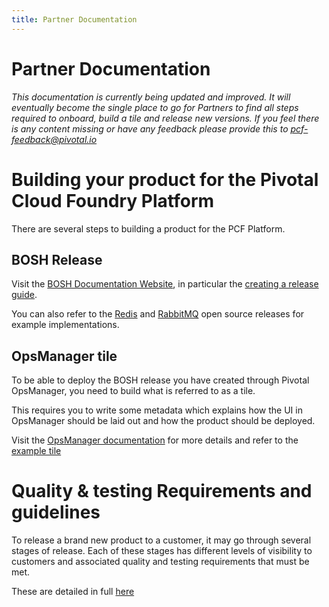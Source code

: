 ```yaml
---
title: Partner Documentation
---
```


# Partner Documentation

*This documentation is currently being updated and improved. It will eventually become the single place to go for Partners to find all steps required to onboard, build a tile and release new versions. If you feel there is any content missing or have any feedback please provide this to pcf-feedback@pivotal.io*

# Building your product for the Pivotal Cloud Foundry Platform

There are several steps to building a product for the PCF Platform.

## BOSH Release

Visit the [BOSH Documentation Website](www.bosh.io), in particular the [creating a release guide](http://bosh.io/docs/create-release.html).

You can also refer to the [Redis](https://github.com/pivotal-cf/cf-redis-release) and [RabbitMQ](https://github.com/pivotal-cf/cf-rabbitmq-release) open source releases for example implementations.

## OpsManager tile

To be able to deploy the BOSH release you have created through Pivotal OpsManager, you need to build what is referred to as a tile.

This requires you to write some metadata which explains how the UI in OpsManager should be laid out and how the product should be deployed.

Visit the [OpsManager documentation](http://docs.pivotal.io/pivotalcf/packaging/index.html) for more details and refer to the [example tile](https://github.com/pivotal-cf-experimental/ops-manager-example/releases)

# Quality & testing Requirements and guidelines

To release a brand new product to a customer, it may go through several stages of release. Each of these stages has different levels of visibility to customers and associated quality and testing requirements that must be met.

These are detailed in full [here](partners/quality.html)
